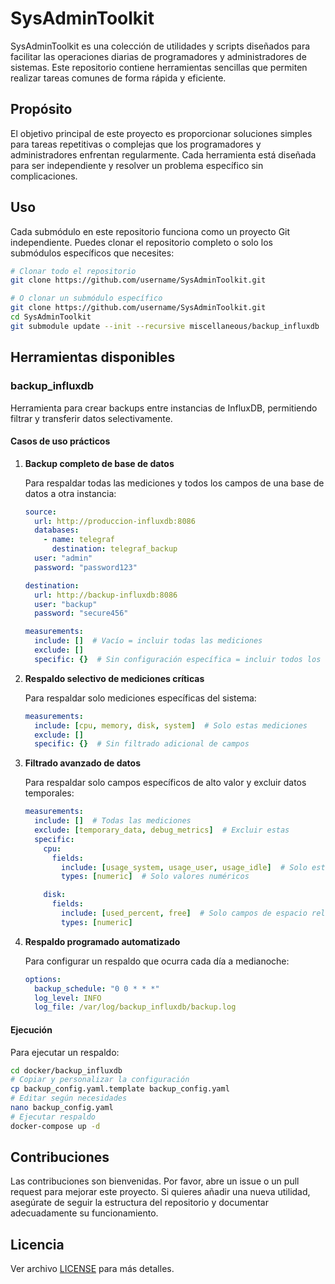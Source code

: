 # SysAdminToolkit

SysAdminToolkit es una colección de utilidades y scripts diseñados para facilitar las operaciones diarias de programadores y administradores de sistemas. Este repositorio contiene herramientas sencillas que permiten realizar tareas comunes de forma rápida y eficiente.

## Propósito

El objetivo principal de este proyecto es proporcionar soluciones simples para tareas repetitivas o complejas que los programadores y administradores enfrentan regularmente. Cada herramienta está diseñada para ser independiente y resolver un problema específico sin complicaciones.

## Uso

Cada submódulo en este repositorio funciona como un proyecto Git independiente. Puedes clonar el repositorio completo o solo los submódulos específicos que necesites:

```bash
# Clonar todo el repositorio
git clone https://github.com/username/SysAdminToolkit.git

# O clonar un submódulo específico
git clone https://github.com/username/SysAdminToolkit.git
cd SysAdminToolkit
git submodule update --init --recursive miscellaneous/backup_influxdb
```

## Herramientas disponibles

### backup_influxdb

Herramienta para crear backups entre instancias de InfluxDB, permitiendo filtrar y transferir datos selectivamente.

#### Casos de uso prácticos

1. **Backup completo de base de datos**

   Para respaldar todas las mediciones y todos los campos de una base de datos a otra instancia:

   ```yaml
   source:
     url: http://produccion-influxdb:8086
     databases:
       - name: telegraf
         destination: telegraf_backup
     user: "admin"
     password: "password123"

   destination:
     url: http://backup-influxdb:8086
     user: "backup"
     password: "secure456"

   measurements:
     include: []  # Vacío = incluir todas las mediciones
     exclude: []
     specific: {}  # Sin configuración específica = incluir todos los campos
   ```

2. **Respaldo selectivo de mediciones críticas**

   Para respaldar solo mediciones específicas del sistema:

   ```yaml
   measurements:
     include: [cpu, memory, disk, system]  # Solo estas mediciones
     exclude: []
     specific: {}  # Sin filtrado adicional de campos
   ```

3. **Filtrado avanzado de datos**

   Para respaldar solo campos específicos de alto valor y excluir datos temporales:

   ```yaml
   measurements:
     include: []  # Todas las mediciones
     exclude: [temporary_data, debug_metrics]  # Excluir estas
     specific:
       cpu:
         fields:
           include: [usage_system, usage_user, usage_idle]  # Solo estos campos
           types: [numeric]  # Solo valores numéricos

       disk:
         fields:
           include: [used_percent, free]  # Solo campos de espacio relevantes
           types: [numeric]
   ```

4. **Respaldo programado automatizado**

   Para configurar un respaldo que ocurra cada día a medianoche:

   ```yaml
   options:
     backup_schedule: "0 0 * * *"
     log_level: INFO
     log_file: /var/log/backup_influxdb/backup.log
   ```

#### Ejecución

Para ejecutar un respaldo:

```bash
cd docker/backup_influxdb
# Copiar y personalizar la configuración
cp backup_config.yaml.template backup_config.yaml
# Editar según necesidades
nano backup_config.yaml
# Ejecutar respaldo
docker-compose up -d
```

## Contribuciones

Las contribuciones son bienvenidas. Por favor, abre un issue o un pull request para mejorar este proyecto. Si quieres añadir una nueva utilidad, asegúrate de seguir la estructura del repositorio y documentar adecuadamente su funcionamiento.

## Licencia

Ver archivo [LICENSE](LICENSE) para más detalles.
